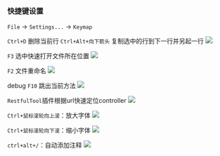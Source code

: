 ### 快捷键设置

`File` -> `Settings...` -> `Keymap`

`Ctrl+D` 删除当前行
`Ctrl+Alt+向下箭头` 复制选中的行到下一行并另起一行
![](images/idea-keymap-1.png)

`F3` 选中快速打开文件所在位置
![](images/idea-keymap-2.png)

`F2` 文件重命名
![](images/idea-keymap-3.png)

debug `F10` 跳出当前方法
![](images/idea-keymap-4.png)

`RestfulTool`插件根据url快速定位controller
![](images/idea-keymap-5.png)

`Ctrl+鼠标滚轮向上滚`：放大字体
![](images/idea-keymap-06.png)

`Ctrl+鼠标滚轮向下滚`：缩小字体
![](images/idea-keymap-07.png)

`ctrl+alt+/`：自动添加注释
![](images/idea-keymap-08.png)